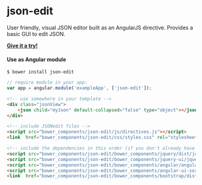 # json-edit

User friendly, visual JSON editor built as an AngularJS directive. Provides a basic GUI to edit JSON.

**[Give it a try!](http://paridelpooya.github.io/JSONedit/)**

#### Use as Angular module

    $ bower install json-edit

```javascript
// require module in your app:
var app = angular.module('exampleApp', ['json-edit']);
```

```html
<!-- use somewhere in your template -->
<div class="jsonView">
    <json child="myJson" default-collapsed="false" type="object"></json>
</div>

<!-- include JSONedit files -->
<script src="bower_components/json-edit/js/directives.js"></script>
<link  href="bower_components/json-edit/css/styles.css" rel="stylesheet" type="text/css" />

<!-- include the dependencies in this order (if you don't already have them) -->
<script src="bower_components/json-edit/bower_components/jquery/dist/jquery.min.js"></script>
<script src="bower_components/json-edit/bower_components/jquery-ui/jquery-ui.min.js"></script>
<script src="bower_components/json-edit/bower_components/angular/angular.min.js"></script>
<script src="bower_components/json-edit/bower_components/angular-ui-sortable/sortable.min.js"></script>
<link  href="bower_components/json-edit/bower_components/bootstrap/dist/css/bootstrap.min.css" rel="stylesheet" type="text/css" />
```
